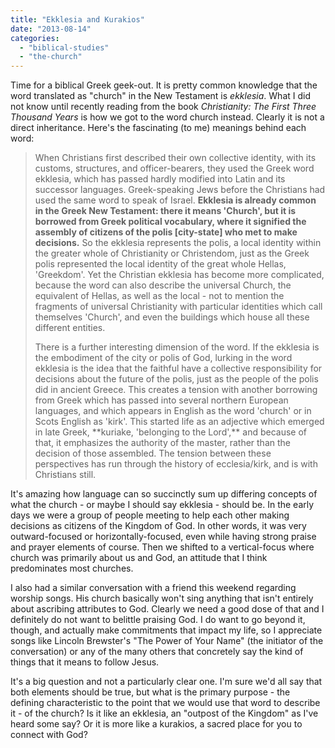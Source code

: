 ```yaml
---
title: "Ekklesia and Kurakios"
date: "2013-08-14"
categories: 
  - "biblical-studies"
  - "the-church"
---
```


Time for a biblical Greek geek-out. It is pretty common knowledge that the word translated as "church" in the New Testament is _ekklesia_. What I did not know until recently reading from the book _Christianity: The First Three Thousand Years_ is how we got to the word church instead. Clearly it is not a direct inheritance. Here's the fascinating (to me) meanings behind each word:

> When Christians first described their own collective identity, with its customs, structures, and officer-bearers, they used the Greek word ekklesia, which has passed hardly modified into Latin and its successor languages. Greek-speaking Jews before the Christians had used the same word to speak of Israel. **Ekklesia is already common in the Greek New Testament: there it means 'Church', but it is borrowed from Greek political vocabulary, where it signified the assembly of citizens of the polis \[city-state\] who met to make decisions.** So the ekklesia represents the polis, a local identity within the greater whole of Christianity or Christendom, just as the Greek polis represented the local identity of the great whole Hellas, 'Greekdom'. Yet the Christian ekklesia has become more complicated, because the word can also describe the universal Church, the equivalent of Hellas, as well as the local - not to mention the fragments of universal Christianity with particular identities which call themselves 'Church', and even the buildings which house all these different entities.
> 
> <!--more-->There is a further interesting dimension of the word. If the ekklesia is the embodiment of the city or polis of God, lurking in the word ekklesia is the idea that the faithful have a collective responsibility for decisions about the future of the polis, just as the people of the polis did in ancient Greece. This creates a tension with another borrowing from Greek which has passed into several northern European languages, and which appears in English as the word 'church' or in Scots English as 'kirk'. This started life as an adjective which emerged in late Greek, **kuriake, 'belonging to the Lord',** and because of that, it emphasizes the authority of the master, rather than the decision of those assembled. The tension between these perspectives has run through the history of ecclesia/kirk, and is with Christians still.

It's amazing how language can so succinctly sum up differing concepts of what the church - or maybe I should say ekklesia - should be. In the early days we were a group of people meeting to help each other making decisions as citizens of the Kingdom of God. In other words, it was very outward-focused or horizontally-focused, even while having strong praise and prayer elements of course. Then we shifted to a vertical-focus where church was primarily about us and God, an attitude that I think predominates most churches.

I also had a similar conversation with a friend this weekend regarding worship songs. His church basically won't sing anything that isn't entirely about ascribing attributes to God. Clearly we need a good dose of that and I definitely do not want to belittle praising God. I do want to go beyond it, though, and actually make commitments that impact my life, so I appreciate songs like Lincoln Brewster's "The Power of Your Name" (the initiator of the conversation) or any of the many others that concretely say the kind of things that it means to follow Jesus.

It's a big question and not a particularly clear one. I'm sure we'd all say that both elements should be true, but what is the primary purpose - the defining characteristic to the point that we would use that word to describe it - of the church? Is it like an ekklesia, an "outpost of the Kingdom" as I've heard some say? Or it is more like a kurakios, a sacred place for you to connect with God?
